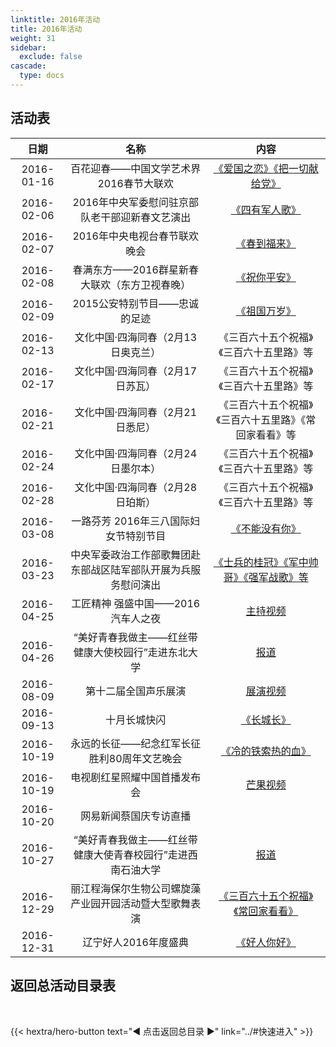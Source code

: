 ```yaml
---
linktitle: 2016年活动
title: 2016年活动
weight: 31
sidebar:
  exclude: false
cascade:
  type: docs
---
```


## 活动表

|日期|名称|内容|
|:-----:|:-----:|:-----:|
|2016-01-16|百花迎春——中国文学艺术界2016春节大联欢|[《爱国之恋》《把一切献给党》](../2016/20160116/)|
|2016-02-06|2016年中央军委慰问驻京部队老干部迎新春文艺演出|[《四有军人歌》](../2016/20160206/#2016年中央军委慰问驻京部队老干部迎新春文艺演出)|
|2016-02-07|2016年中央电视台春节联欢晚会|[《春到福来》](../2016/20160206/#2016年中央电视台春节联欢晚会)|
|2016-02-08|春满东方——2016群星新春大联欢（东方卫视春晚）|[《祝你平安》](../2016/20160206/#春满东方2016群星新春大联欢)|
|2016-02-09|2015公安特别节目——忠诚的足迹|[《祖国万岁》](../2016/20160206/#2015公安特别节目忠诚的足迹)|
|2016-02-13|文化中国·四海同春（2月13日奥克兰）|《三百六十五个祝福》《三百六十五里路》等|
|2016-02-17|文化中国·四海同春（2月17日苏瓦）|《三百六十五个祝福》《三百六十五里路》等|
|2016-02-21|文化中国·四海同春（2月21日悉尼）|《三百六十五个祝福》《三百六十五里路》《常回家看看》等|
|2016-02-24|文化中国·四海同春（2月24日墨尔本）|《三百六十五个祝福》《三百六十五里路》等|
|2016-02-28|文化中国·四海同春（2月28日珀斯）|《三百六十五个祝福》《三百六十五里路》等|
|2016-03-08|一路芬芳 2016年三八国际妇女节特别节目|[《不能没有你》](../2016/20160308/)|
|2016-03-23|中央军委政治工作部歌舞团赴东部战区陆军部队开展为兵服务慰问演出|[《士兵的桂冠》《军中帅哥》《强军战歌》等](http://www.81.cn/jlwh/2016-03/23/content_6973066.htm)|
|2016-04-25|工匠精神 强盛中国——2016汽车人之夜|[主持视频](https://mp.weixin.qq.com/s/Kh9utA8XGFaS7HKjWcN7mA)|
|2016-04-26|“美好青春我做主——红丝带健康大使校园行”走进东北大学|[报道](https://mp.weixin.qq.com/s/bkp1hEGzd56ZeG1pPVOHqw)|
|2016-08-09|第十二届全国声乐展演|[展演视频](https://mp.weixin.qq.com/s/7TM15ZHxb82zUubgFShLDA)|
|2016-09-13|十月长城快闪|[《长城长》](../2016/20160913/)|
|2016-10-19|永远的长征——纪念红军长征胜利80周年文艺晚会|[《冷的铁索热的血》](../2016/20161019/)|
|2016-10-19|电视剧红星照耀中国首播发布会|[芒果视频](https://www.mgtv.com/b/302341/3638012.html)|
|2016-10-20|网易新闻蔡国庆专访直播||
|2016-10-27|“美好青春我做主——红丝带健康大使青春校园行”走进西南石油大学|[报道](https://www.swpu.edu.cn/art/info/1030/1434.htm)|
|2016-12-29|丽江程海保尔生物公司螺旋藻产业园开园活动暨大型歌舞表演|[《三百六十五个祝福》《常回家看看》](https://www.sohu.com/a/122892994_391640)|
|2016-12-31|辽宁好人2016年度盛典|[《好人你好》](../2016/20161231/)|


## 返回总活动目录表

<br>

{{< hextra/hero-button text="◀ 点击返回总目录 ▶" link="../#快速进入" >}}
